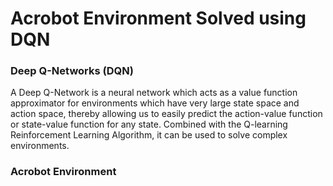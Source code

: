 # Acrobot Environment Solved using DQN
### Deep Q-Networks (DQN)
A Deep Q-Network is a neural network which acts as a value function approximator for environments which have very large state space and action space, thereby allowing us to easily predict the action-value function or state-value function for any state. Combined with the Q-learning Reinforcement Learning Algorithm, it can be used to solve complex environments.

### Acrobot Environment


